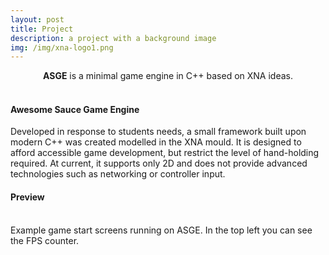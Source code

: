```yaml
---
layout: post
title: Project
description: a project with a background image
img: /img/xna-logo1.png 
---
```


<center><b>ASGE</b> is a minimal game engine in C++ based on XNA ideas.</center><br/>

#### Awesome Sauce Game Engine
Developed in response to students needs, a small framework built upon modern C++ was created modelled in the XNA mould. It is designed to afford accessible game development, but restrict the level of hand-holding required. At current, it supports only 2D and does not provide advanced technologies such as networking or controller input. 

#### Preview
<div class="img_row">
	<img class="col two" src="{{ site.baseurl }}/img/asge_01.png" alt="" title="example image"/>
	<img class="col one" src="{{ site.baseurl }}/img/asge_02.png" alt="" title="example image"/>
</div>
<div class="col three caption">
	Example game start screens running on ASGE. In the top left you can see the FPS counter. 
</div>
